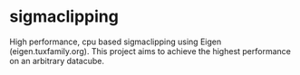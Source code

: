 # sigmaclipping
High performance, cpu based sigmaclipping using Eigen (eigen.tuxfamily.org). This project aims to achieve the highest performance on an arbitrary datacube.
